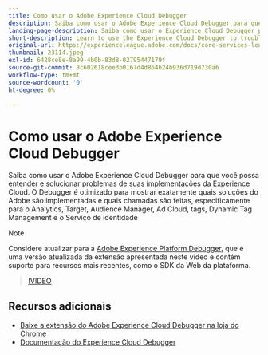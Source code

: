 ```yaml
---
title: Como usar o Adobe Experience Cloud Debugger
description: Saiba como usar o Adobe Experience Cloud Debugger para que você possa entender e solucionar problemas de suas implementações da Experience Cloud.
landing-page-description: Saiba como usar o Experience Cloud Debugger para solucionar problemas de suas implementações. Entenda quais soluções da Adobe estão implementadas e quais chamadas elas estão fazendo.
short-description: Learn to use the Experience Cloud Debugger to troubleshoot your implementations. Understand what Adobe solutions are implemented and what calls they're making.
original-url: https://experienceleague.adobe.com/docs/core-services-learn/tutorials/debugger/use-the-experience-cloud-debugger.html
thumbnail: 23114.jpeg
exl-id: 6428ce8e-8a99-4b0b-83d8-02795447179f
source-git-commit: 8c602618cee3b0167d4d864b24b936d719d730a6
workflow-type: tm+mt
source-wordcount: '0'
ht-degree: 0%

---
```


# Como usar o Adobe Experience Cloud Debugger

Saiba como usar o Adobe Experience Cloud Debugger para que você possa entender e solucionar problemas de suas implementações da Experience Cloud. O Debugger é otimizado para mostrar exatamente quais soluções do Adobe são implementadas e quais chamadas são feitas, especificamente para o Analytics, Target, Audience Manager, Ad Cloud, tags, Dynamic Tag Management e o Serviço de identidade

>[!NOTE]
>
>Considere atualizar para a [Adobe Experience Platform Debugger](../overview.md), que é uma versão atualizada da extensão apresentada neste vídeo e contém suporte para recursos mais recentes, como o SDK da Web da plataforma.


>[!VIDEO](https://video.tv.adobe.com/v/23064/?quality=12)

## Recursos adicionais

* [Baixe a extensão do Adobe Experience Cloud Debugger na loja do Chrome](https://chrome.google.com/webstore/detail/adobe-experience-cloud-de/ocdmogmohccmeicdhlhhgepeaijenapj)
* [Documentação do Experience Cloud Debugger](https://docs.adobe.com/content/help/pt-BR/experience-cloud/user-guides/home.translate.html)
